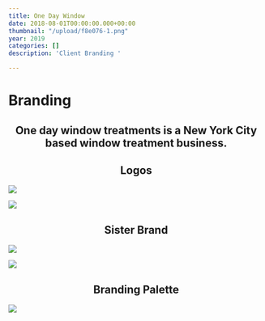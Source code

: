 ```yaml
---
title: One Day Window
date: 2018-08-01T00:00:00.000+00:00
thumbnail: "/upload/f8e076-1.png"
year: 2019
categories: []
description: 'Client Branding '

---
```

<left><h1>Branding</h1></left>

<center><h2>One day window treatments is a New York City based window treatment business.</h2></center>

<center><h2>Logos</h2></center>

![](/upload/1-2.png)

![](/upload/2-2.png)

<center><h2>Sister Brand</h2></center>

![](/upload/3-2.png)

![](/upload/4-1.png)

<center><h2>Branding Palette</h2></center>

![](/upload/5.png)